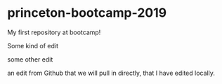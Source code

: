 # princeton-bootcamp-2019
My first repository at bootcamp!

Some kind of edit 

some other edit 

an edit from Github that we will pull in directly, that I have edited locally. 
